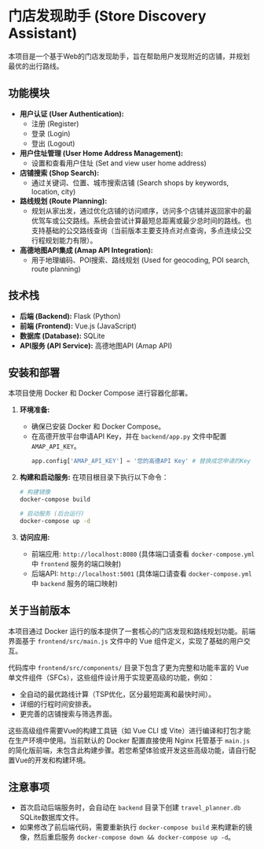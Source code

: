 # 门店发现助手 (Store Discovery Assistant)

本项目是一个基于Web的门店发现助手，旨在帮助用户发现附近的店铺，并规划最优的出行路线。

## 功能模块

*   **用户认证 (User Authentication):**
    *   注册 (Register)
    *   登录 (Login)
    *   登出 (Logout)
*   **用户住址管理 (User Home Address Management):**
    *   设置和查看用户住址 (Set and view user home address)
*   **店铺搜索 (Shop Search):**
    *   通过关键词、位置、城市搜索店铺 (Search shops by keywords, location, city)
*   **路线规划 (Route Planning):**
    *   规划从家出发，通过优化店铺的访问顺序，访问多个店铺并返回家中的最优驾车或公交路线。系统会尝试计算最短总距离或最少总时间的路线。也支持基础的公交路线查询（当前版本主要支持点对点查询，多点连续公交行程规划能力有限）。
*   **高德地图API集成 (Amap API Integration):**
    *   用于地理编码、POI搜索、路线规划 (Used for geocoding, POI search, route planning)

## 技术栈

*   **后端 (Backend):** Flask (Python)
*   **前端 (Frontend):** Vue.js (JavaScript)
*   **数据库 (Database):** SQLite
*   **API服务 (API Service):** 高德地图API (Amap API)

## 安装和部署

本项目使用 Docker 和 Docker Compose 进行容器化部署。

1.  **环境准备:**
    *   确保已安装 Docker 和 Docker Compose。
    *   在高德开放平台申请API Key，并在 `backend/app.py` 文件中配置 `AMAP_API_KEY`。
        ```python
        app.config['AMAP_API_KEY'] = '您的高德API Key' # 替换成您申请的Key
        ```

2.  **构建和启动服务:**
    在项目根目录下执行以下命令：
    ```bash
    # 构建镜像
    docker-compose build

    # 启动服务 (后台运行)
    docker-compose up -d
    ```

3.  **访问应用:**
    *   前端应用: `http://localhost:8080` (具体端口请查看 `docker-compose.yml` 中 `frontend` 服务的端口映射)
    *   后端API: `http://localhost:5001` (具体端口请查看 `docker-compose.yml` 中 `backend` 服务的端口映射)

## 关于当前版本

本项目通过 Docker 运行的版本提供了一套核心的门店发现和路线规划功能。前端界面基于 `frontend/src/main.js` 文件中的 Vue 组件定义，实现了基础的用户交互。

代码库中 `frontend/src/components/` 目录下包含了更为完整和功能丰富的 Vue 单文件组件（SFCs），这些组件设计用于实现更高级的功能，例如：
*   全自动的最优路线计算（TSP优化，区分最短距离和最快时间）。
*   详细的行程时间安排表。
*   更完善的店铺搜索与筛选界面。

这些高级组件需要Vue的构建工具链（如 Vue CLI 或 Vite）进行编译和打包才能在生产环境中使用。当前默认的 Docker 配置直接使用 Nginx 托管基于 `main.js` 的简化版前端，未包含此构建步骤。若您希望体验或开发这些高级功能，请自行配置Vue的开发和构建环境。

## 注意事项
*   首次启动后端服务时，会自动在 `backend` 目录下创建 `travel_planner.db` SQLite数据库文件。
*   如果修改了前后端代码，需要重新执行 `docker-compose build` 来构建新的镜像，然后重启服务 `docker-compose down && docker-compose up -d`。